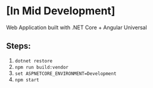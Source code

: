 # [In Mid Development]

Web Application built with .NET Core + Angular Universal

## Steps:
1. ```dotnet restore```
2. ```npm run build:vendor```
3. ```set ASPNETCORE_ENVIRONMENT=Development```
4. ```npm start```